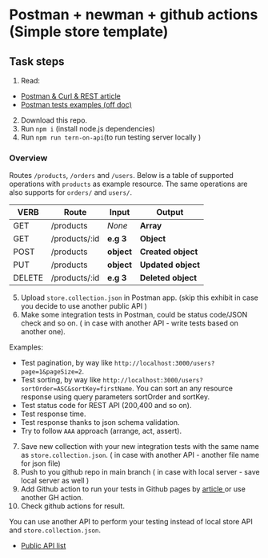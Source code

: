 # Postman + newman + github actions (Simple store template)

## Task steps
1. Read: 
- <a href="https://svitla.com/blog/testing-rest-api-with-postman-and-curl"> Postman & Curl & REST article </a> 
- <a href="https://learning.postman.com/docs/writing-scripts/script-references/test-examples/">Postman tests examples (off doc)</a>
2. Download this repo.
3. Run `npm i` (install node.js dependencies)
4. Run `npm run tern-on-api`(to run testing server locally )

### Overview
Routes `/products`, `/orders` and `/users`. Below is a table of supported operations with `products` as example resource. The same operations are also supports for `orders/` and `users/`.

| VERB     |Route          | Input      | Output             |
|----------|---------------|------------|--------------------|
| GET      | /products     | *None*     | **Array**          |
| GET      | /products/:id |  **e.g 3** | **Object**         |
| POST     | /products     | **object** | **Created object** |
| PUT      | /products     | **object** | **Updated object** |
| DELETE   | /products/:id | **e.g 3**  | **Deleted object** |


5. Upload `store.collection.json` in Postman app. (skip this exhibit in case you decide to use another public API ) 
6. Make some integration tests in Postman, could be status code/JSON check and so on. ( in case with another API - write tests based on another one).

Examples:
- Test pagination, by way like `http://localhost:3000/users?page=1&pageSize=2`. 
- Test sorting, by way like `http://localhost:3000/users?sortOrder=ASC&sortKey=firstName`. You can sort an any resource response using query parameters sortOrder and sortKey.
-  Test status code for REST API (200,400 and so on).
-  Test response time.
-  Test response thanks to json schema validation.
-  Try to follow `AAA` approach (arrange, act, assert).

7. Save new collection with your new integration tests with the same name as `store.collection.json`. ( in case with another API - another file name for json file)
8. Push to you github repo in main branch ( in case with local server - save local server as well )
9. Add Github action to run your tests in Github pages by <a href="https://www.linkedin.com/pulse/running-postman-collections-via-github-action-nirmala-jayasanka"> article </a> or use another GH action.
10. Check github actions for result.


You can use another API to perform  your testing instead of local store API and `store.collection.json`. 
- <a href="https://github.com/public-apis/public-apis"> Public API list </a>
